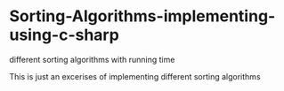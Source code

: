 # Sorting-Algorithms-implementing-using-c-sharp
different sorting algorithms with running time

This is just an excerises of implementing different sorting algorithms
